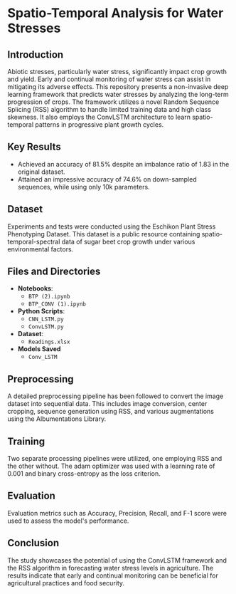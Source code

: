 # Spatio-Temporal Analysis for Water Stresses

## Introduction
Abiotic stresses, particularly water stress, significantly impact crop growth and yield. Early and continual monitoring of water stress can assist in mitigating its adverse effects. This repository presents a non-invasive deep learning framework that predicts water stresses by analyzing the long-term progression of crops. The framework utilizes a novel Random Sequence Splicing (RSS) algorithm to handle limited training data and high class skewness. It also employs the ConvLSTM architecture to learn spatio-temporal patterns in progressive plant growth cycles.

## Key Results
- Achieved an accuracy of 81.5% despite an imbalance ratio of 1.83 in the original dataset.
- Attained an impressive accuracy of 74.6% on down-sampled sequences, while using only 10k parameters.

## Dataset
Experiments and tests were conducted using the Eschikon Plant Stress Phenotyping Dataset. This dataset is a public resource containing spatio-temporal-spectral data of sugar beet crop growth under various environmental factors.

## Files and Directories
- **Notebooks**:
  - `BTP (2).ipynb`
  - `BTP_CONV (1).ipynb`
- **Python Scripts**:
  - `CNN_LSTM.py`
  - `ConvLSTM.py`
- **Dataset**:
  - `Readings.xlsx`
- **Models Saved**
  - `Conv_LSTM`


## Preprocessing
A detailed preprocessing pipeline has been followed to convert the image dataset into sequential data. This includes image conversion, center cropping, sequence generation using RSS, and various augmentations using the Albumentations Library.

## Training
Two separate processing pipelines were utilized, one employing RSS and the other without. The adam optimizer was used with a learning rate of 0.001 and binary cross-entropy as the loss criterion.

## Evaluation
Evaluation metrics such as Accuracy, Precision, Recall, and F-1 score were used to assess the model's performance.

## Conclusion
The study showcases the potential of using the ConvLSTM framework and the RSS algorithm in forecasting water stress levels in agriculture. The results indicate that early and continual monitoring can be beneficial for agricultural practices and food security.
